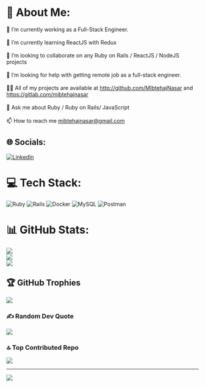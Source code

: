 # 💫 About Me:
🔭 I’m currently working as a Full-Stack Engineer.<br><br>🌱 I’m currently learning ReactJS with Redux<br><br>👯 I’m looking to collaborate on any Ruby on Rails / ReactJS / NodeJS projects<br><br>🤝 I’m looking for help with getting remote job as a full-stack engineer.<br><br>👨‍💻 All of my projects are available at http://github.com/MIbtehajNasar and https://gitlab.com/mibtehajnasar<br><br>💬 Ask me about Ruby / Ruby on Rails/ JavaScript<br><br>📫 How to reach me mibtehajnasar@gmail.com


## 🌐 Socials:
[![LinkedIn](https://img.shields.io/badge/LinkedIn-%230077B5.svg?logo=linkedin&logoColor=white)](https://linkedin.com/in/mibtehajnasar) 

# 💻 Tech Stack:
![Ruby](https://img.shields.io/badge/ruby-%23CC342D.svg?style=for-the-badge&logo=ruby&logoColor=white) ![Rails](https://img.shields.io/badge/rails-%23CC0000.svg?style=for-the-badge&logo=ruby-on-rails&logoColor=white) ![Docker](https://img.shields.io/badge/docker-%230db7ed.svg?style=for-the-badge&logo=docker&logoColor=white) ![MySQL](https://img.shields.io/badge/mysql-%2300f.svg?style=for-the-badge&logo=mysql&logoColor=white) ![Postman](https://img.shields.io/badge/Postman-FF6C37?style=for-the-badge&logo=postman&logoColor=white)
# 📊 GitHub Stats:
![](https://github-readme-stats.vercel.app/api?username=mibtehajnasar&theme=dark&hide_border=false&include_all_commits=true&count_private=true)<br/>
![](https://github-readme-streak-stats.herokuapp.com/?user=mibtehajnasar&theme=dark&hide_border=false)<br/>
![](https://github-readme-stats.vercel.app/api/top-langs/?username=mibtehajnasar&theme=dark&hide_border=false&include_all_commits=true&count_private=true&layout=compact)

## 🏆 GitHub Trophies
![](https://github-profile-trophy.vercel.app/?username=mibtehajnasar&theme=radical&no-frame=false&no-bg=true&margin-w=4)

### ✍️ Random Dev Quote
![](https://quotes-github-readme.vercel.app/api?type=horizontal&theme=radical)

### 🔝 Top Contributed Repo
![](https://github-contributor-stats.vercel.app/api?username=mibtehajnasar&limit=5&theme=dark&combine_all_yearly_contributions=true)

---
[![](https://visitcount.itsvg.in/api?id=mibtehajnasar&icon=0&color=0)](https://visitcount.itsvg.in)

<!-- Proudly created with GPRM ( https://gprm.itsvg.in ) -->
